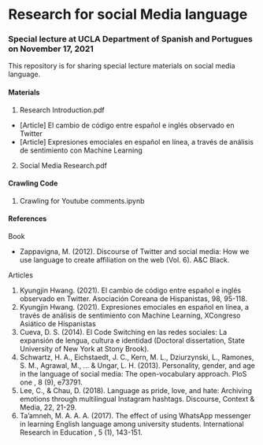 # Research for social Media language 
### Special lecture at UCLA Department of Spanish and Portugues on November 17, 2021

This repository is for sharing special lecture materials on social media language.


#### Materials
1. Research Introduction.pdf
* [Article] El cambio de código entre español e inglés observado en Twitter
* [Article] Expresiones emociales en español en línea, a través de análisis de sentimiento con Machine Learning

2. Social Media Research.pdf

#### Crawling Code
1. Crawling for Youtube comments.ipynb

#### References
Book 
* Zappavigna, M. (2012). Discourse of Twitter and social media: How we use language to create affiliation on the web (Vol. 6). A&C Black.

Articles
1. Kyungjin Hwang. (2021). El cambio de código entre español e inglés observado en Twitter. Asociación Coreana de Hispanistas, 98, 95-118.
2. Kyungjin Hwang. (2021). Expresiones emociales en español en línea, a través de análisis de sentimiento con Machine Learning, XCongreso Asiático de Hispanistas
3. Cueva, D. S. (2014). El Code Switching en las redes sociales: La expansión de lengua, cultura e identidad (Doctoral dissertation, State
University of New York at Stony Brook).
4. Schwartz, H. A., Eichstaedt, J. C., Kern, M. L., Dziurzynski, L., Ramones, S. M., Agrawal, M., ... & Ungar, L. H. (2013). Personality, gender,
and age in the language of social media: The open-vocabulary approach. PloS one , 8 (9), e73791.
5. Lee, C., & Chau, D. (2018). Language as pride, love, and hate: Archiving emotions through multilingual Instagram hashtags. Discourse,
Context & Media, 22, 21-29.
6. Ta’amneh, M. A. A. A. (2017). The effect of using WhatsApp messenger in learning English language among university
students. International Research in Education , 5 (1), 143-151.
